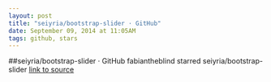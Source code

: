 ```yaml
---
layout: post
title: "seiyria/bootstrap-slider · GitHub"
date: September 09, 2014 at 11:05AM
tags: github, stars
---
```

##seiyria/bootstrap-slider · GitHub
fabiantheblind starred seiyria/bootstrap-slider
[link to source](http://ift.tt/1lwYnrc) 
